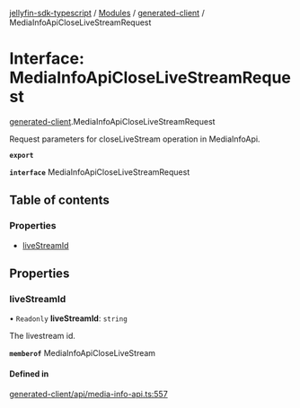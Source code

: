 [jellyfin-sdk-typescript](../README.md) / [Modules](../modules.md) / [generated-client](../modules/generated_client.md) / MediaInfoApiCloseLiveStreamRequest

# Interface: MediaInfoApiCloseLiveStreamRequest

[generated-client](../modules/generated_client.md).MediaInfoApiCloseLiveStreamRequest

Request parameters for closeLiveStream operation in MediaInfoApi.

**`export`**

**`interface`** MediaInfoApiCloseLiveStreamRequest

## Table of contents

### Properties

- [liveStreamId](generated_client.MediaInfoApiCloseLiveStreamRequest.md#livestreamid)

## Properties

### liveStreamId

• `Readonly` **liveStreamId**: `string`

The livestream id.

**`memberof`** MediaInfoApiCloseLiveStream

#### Defined in

[generated-client/api/media-info-api.ts:557](https://github.com/thornbill/jellyfin-sdk-typescript/blob/e430881/src/generated-client/api/media-info-api.ts#L557)
